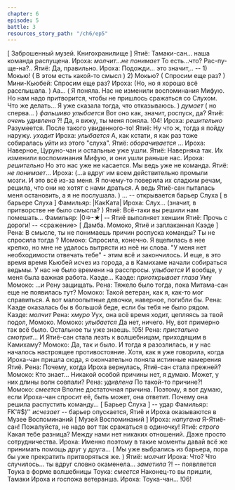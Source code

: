 ```yaml
---
chapter: 6
episode: 5
battle: 3
resources_story_path: "/ch6/ep5"
---
```

[ Заброшенный музей. Книгохранилище ]
Ятиё: Тамаки-сан... наша команда распущена.
Ироха: *молчит*...*не понимает* То есть...что? Рас-пу-ще-на?..
Ятиё: Да, правильно.
Ироха: Подожди... это значит,..
-- 1) Мокью! ( В этом есть какой-то смысл ) 2) Мокью? ( Спросим еще раз? )
Мини-Кьюбей: Спросим еще раз?
Ироха: (Но, но я хорошо всё расслышала. ) Аа... ( Я поняла. Нас не изменили воспоминания Мифую. Но нам надо притворится, чтобы не пришлось сражаться со Слухом. Что же делать... Я уже сказала тогда, что отказываюсь. ) *думает* ( но сперва... ) *фальшиво улыбается* Вот оно как, значит, роспуск, да?
Ятиё: *очень удивлена* ?! Да, я вижу, ты меня поняла.
!04!
Ироха: *решительно* Разумеется. После такого увиденного-то!
Ятиё: Ну что ж, тогда я пойду наружу. *уходит*
Ироха: *улыбается* А, как кстати, я как раз тоже собиралась уйти из этого "слуха".
Ятиё: *оборачивается* ...
Ироха: Наверное, Цуруно-чан и остальные уже ушли.
Ятиё: Наверняка так. Их изменили воспоминания Мифую, и они ушли раньше нас.
Ироха: *решительно* Но это нас уже не касается. Мы ведь уже не команда.
Ятиё: *не понимает*...
Ироха: (...а вдруг им всем действительно промыли мозги. И это всё из-за меня. Я почему-то поверила их сладким речам, решила, что они не хотят с нами драться. А ведь Ятиё-сан пыталась меня остановить, а я не послушала. ) ...
-- открывается барьер Слуха
[ в барьере Слуха ]
Фамильяр: |КакКата|
Ироха: Слух... (значит, в притворстве не было смысла? )
Ятиё: Всё-таки вы решили нам помешать...
Фамильяр: |0=>-★|
-- Ятиё выполняет хеншин
Ятиё: Прочь с дороги!
-- <сражение>
[ Дамба. Момоко, Ятиё и заплаканная Каэде ]
Рена: В смысле, ты не понимаешь причин роспуска команды? Ты не спросила тогда ?
Момоко: Спросила, конечно. Я вцепилась в нее крепко, но мне не удалось вытрясти из неё ни слова. "У меня нет необходимости отвечать тебе" - этим всё и закончилось. И еще, в это время время Кьюбей исчез из города, а в Камихаме начали собираться ведьмы. У нас не было времени на расспросы. *улыбается* И вообще, у меня была важная работа. Каэде...
Каэде: *приоткрывает глаза* Уму
Момоко: ...и Рену защищать.
Рена: Тяжело было тогда, пока Митама-сан еще не появилась тут?
Момоко: Такой ветеран, как я, как-то мог справиться. А вот малоопытные девочки, наверное, погибли бы.
Рена: Каэде оказалась бы в большой беде, если бы тебя не было рядом.
Каэде: *молчит*
Рена: *хмуро* Уух, она всё время ходит, цепляясь за твой подол, Момоко.
Момоко: *улыбается* Да нет, ничего. Ну, вот примерно так всё было. Остальное ты уже знаешь.
!05!
Рена: *пристально смотрит*... И Ятиё-сан стала лезть к волшебницам, приходящим в Камихаму?
Момоко: Да, так и было. И тогда я разозлилась, и у нас началось настроящее противостояние. Хотя, как я уже говорила, когда Ироха-чан пришла сюда, я окончательно поняла истинные намерения Ятиё.
Рена: Почему, когда Ироха вернулась, Ятиё-сан стала прежней?
Момоко: Кто знает... Никакой особой причины нет, я думаю. Может, у них длины волн совпали?
Рена: *удивлена* По такой-то причине?!
Момоко: *смеется* Вполне достаточная причина. Поэтому, я вот думаю, если Ироха-чан спросит её, быть может, она ответит. Почему она решила распустить команду...
[ Барьер Слуха ]
-- удар
Фамильяр: FK'#$)'' *исчезает*
-- барьер опускается, Ятиё и Ироха оказываются в Музее Воспоминаний
[ Музей Воспоминаний ]
Ироха: *напугана* Я-Ятиё-сан! Пожалуйста, не надо вот так сражаться в одиночку!
Ятиё: *строго* Какая тебе разница? Между нами нет никаких отношений. Даже просто сотрудничества.
Ироха: Именно поэтому в такие моменты давай всё же принимать помощь друг у друга... ( Мы уже выбрались из барьера, пора бы уже прекратить притворяться же. )
Ятиё: *молчит*
Ироха: Что? Что случилось... ты вдруг словно окаменела... *заметила* ?!
-- появляется Тоука в форме волшебницы
Тоука: *смеется* Наконец-то вы пришли, Тамаки Ироха и госпожа ветеранша.
Ироха: Тоука-чан...
!06!
